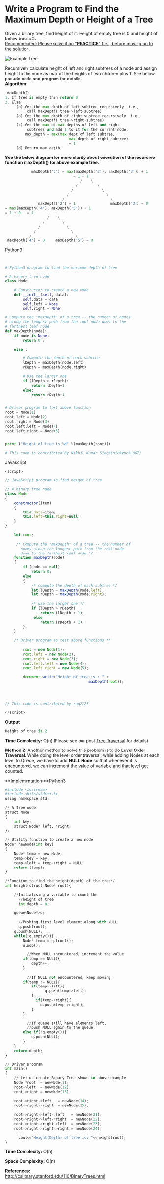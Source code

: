# Write a Program to Find the Maximum Depth or Height of a Tree

Given a binary tree, find height of it. Height of empty tree is 0 and height of below tree is 2.   
 [Recommended: Please solve it on "**PRACTICE**" first, before moving on to the solution.](https://practice.geeksforgeeks.org/problems/height-of-binary-tree/1)

![Example Tree](https://media.geeksforgeeks.org/wp-content/cdn-uploads/2009/06/tree122.gif)

Recursively calculate height of left and right subtrees of a node and assign height to the node as max of the heights of two children plus 1. See below pseudo code and program for details.  
**Algorithm:** 

```python
 maxDepth()
1. If tree is empty then return 0
2. Else
     (a) Get the max depth of left subtree recursively  i.e., 
          call maxDepth( tree->left-subtree)
     (a) Get the max depth of right subtree recursively  i.e., 
          call maxDepth( tree->right-subtree)
     (c) Get the max of max depths of left and right 
          subtrees and add 1 to it for the current node.
         max_depth = max(max dept of left subtree,  
                             max depth of right subtree) 
                             + 1
     (d) Return max_depth
```

**See the below diagram for more clarity about execution of the recursive function maxDepth\(\) for above example tree.** 

```python
            maxDepth('1') = max(maxDepth('2'), maxDepth('3')) + 1
                               = 1 + 1
                                  /    \
                                /         \
                              /             \
                            /                 \
                          /                     \
               maxDepth('2') = 1                maxDepth('3') = 0
= max(maxDepth('4'), maxDepth('5')) + 1
= 1 + 0   = 1         
                   /    \
                 /        \
               /            \
             /                \
           /                    \
 maxDepth('4') = 0     maxDepth('5') = 0
```

Python3

```python


# Python3 program to find the maximum depth of tree

# A binary tree node
class Node:

    # Constructor to create a new node
    def __init__(self, data):
        self.data = data
        self.left = None
        self.right = None

# Compute the "maxDepth" of a tree -- the number of nodes 
# along the longest path from the root node down to the 
# farthest leaf node
def maxDepth(node):
    if node is None:
        return 0 ; 

    else :

        # Compute the depth of each subtree
        lDepth = maxDepth(node.left)
        rDepth = maxDepth(node.right)

        # Use the larger one
        if (lDepth > rDepth):
            return lDepth+1
        else:
            return rDepth+1


# Driver program to test above function
root = Node(1)
root.left = Node(2)
root.right = Node(3)
root.left.left = Node(4)
root.left.right = Node(5)


print ("Height of tree is %d" %(maxDepth(root)))

# This code is contributed by Nikhil Kumar Singh(nickzuck_007)

```

Javascript

```javascript
<script>

// JavaScript program to find height of tree

// A binary tree node
class Node
{
    constructor(item)
    {
        this.data=item;
        this.left=this.right=null;
    }
}

    let root;
    
     /* Compute the "maxDepth" of a tree -- the number of
       nodes along the longest path from the root node
       down to the farthest leaf node.*/
    function maxDepth(node)
    {
        if (node == null)
            return 0;
        else
        {
            /* compute the depth of each subtree */
            let lDepth = maxDepth(node.left);
            let rDepth = maxDepth(node.right);
  
            /* use the larger one */
            if (lDepth > rDepth)
                return (lDepth + 1);
             else
                return (rDepth + 1);
        }
    }
    
    /* Driver program to test above functions */
    
        root = new Node(1);
        root.left = new Node(2);
        root.right = new Node(3);
        root.left.left = new Node(4);
        root.left.right = new Node(5);
  
        document.write("Height of tree is : " +
                                      maxDepth(root));




// This code is contributed by rag2127

</script>
```

  
**Output**

```python
Height of tree is 2
```

**Time Complexity:** O\(n\) \(Please see our post [Tree Traversal](https://www.geeksforgeeks.org/tree-traversals-inorder-preorder-and-postorder/) for details\)  
 

**Method 2:** Another method to solve this problem is to do **Level Order Traversal.** While doing the level order traversal, while adding Nodes at each level to Queue, we have to add **NULL Node** so that whenever it is encountered, we can increment the value of variable and that level get counted.

**Implementation:**Python3

```python
#include <iostream>
#include <bits/stdc++.h>
using namespace std;

// A Tree node
struct Node
{
    int key;
    struct Node* left, *right;
};
  
// Utility function to create a new node
Node* newNode(int key)
{
    Node* temp = new Node;
    temp->key = key;
    temp->left = temp->right = NULL;
    return (temp);
}
  
/*Function to find the height(depth) of the tree*/
int height(struct Node* root){

    //Initialising a variable to count the 
      //height of tree
      int depth = 0;
  
    queue<Node*>q;
    
      //Pushing first level element along with NULL
      q.push(root);
    q.push(NULL);
    while(!q.empty()){
        Node* temp = q.front();
        q.pop();
      
          //When NULL encountered, increment the value
        if(temp == NULL){
            depth++;
        }
          
          //If NULL not encountered, keep moving
        if(temp != NULL){
            if(temp->left){
                  q.push(temp->left);
            }
              if(temp->right){
                q.push(temp->right);
            }
        }
      
          //If queue still have elements left,
          //push NULL again to the queue.
        else if(!q.empty()){
            q.push(NULL);
        }
    }
    return depth;
}

// Driver program
int main()
{
    // Let us create Binary Tree shown in above example
    Node *root  = newNode(1);
    root->left  = newNode(12);
    root->right = newNode(13);
  
    root->right->left   = newNode(14);
    root->right->right  = newNode(15);
  
    root->right->left->left   = newNode(21);
    root->right->left->right  = newNode(22);
    root->right->right->left  = newNode(23);
    root->right->right->right = newNode(24);
  
      cout<<"Height(Depth) of tree is: "<<height(root);
}
```

**Time Complexity:** O\(n\)

**Space Complexity:** O\(n\)

  
**References:**   
[http://cslibrary.stanford.edu/110/BinaryTrees.html ](http://cslibrary.stanford.edu/110/BinaryTrees.html)

